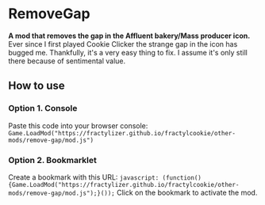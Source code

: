# RemoveGap
**A mod that removes the gap in the Affluent bakery/Mass producer icon.**
Ever since I first played Cookie Clicker the strange gap in the icon has bugged me.
Thankfully, it's a very easy thing to fix. I assume it's only still there because of sentimental value.
## How to use
### Option 1. Console
Paste this code into your browser console: `Game.LoadMod("https://fractylizer.github.io/fractylcookie/other-mods/remove-gap/mod.js")`
### Option 2. Bookmarklet
Create a bookmark with this URL: `javascript: (function(){Game.LoadMod("https://fractylizer.github.io/fractylcookie/other-mods/remove-gap/mod.js");}());`
Click on the bookmark to activate the mod.